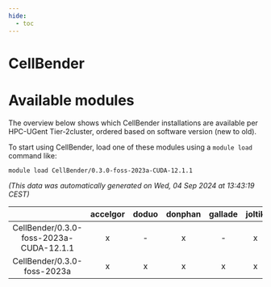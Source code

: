 ```yaml
---
hide:
  - toc
---
```


CellBender
==========

# Available modules


The overview below shows which CellBender installations are available per HPC-UGent Tier-2cluster, ordered based on software version (new to old).

To start using CellBender, load one of these modules using a `module load` command like:

```shell
module load CellBender/0.3.0-foss-2023a-CUDA-12.1.1
```

*(This data was automatically generated on Wed, 04 Sep 2024 at 13:43:19 CEST)*  

| |accelgor|doduo|donphan|gallade|joltik|shinx|skitty|
| :---: | :---: | :---: | :---: | :---: | :---: | :---: | :---: |
|CellBender/0.3.0-foss-2023a-CUDA-12.1.1|x|-|x|-|x|-|-|
|CellBender/0.3.0-foss-2023a|x|x|x|x|x|x|x|

